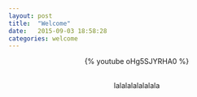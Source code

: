 ```yaml
---
layout: post
title:  "Welcome"
date:   2015-09-03 18:58:28
categories: welcome
---
```


<center>
<body>

{% youtube oHg5SJYRHA0 %}
</body>
<br>lalalalalalalala
</center>